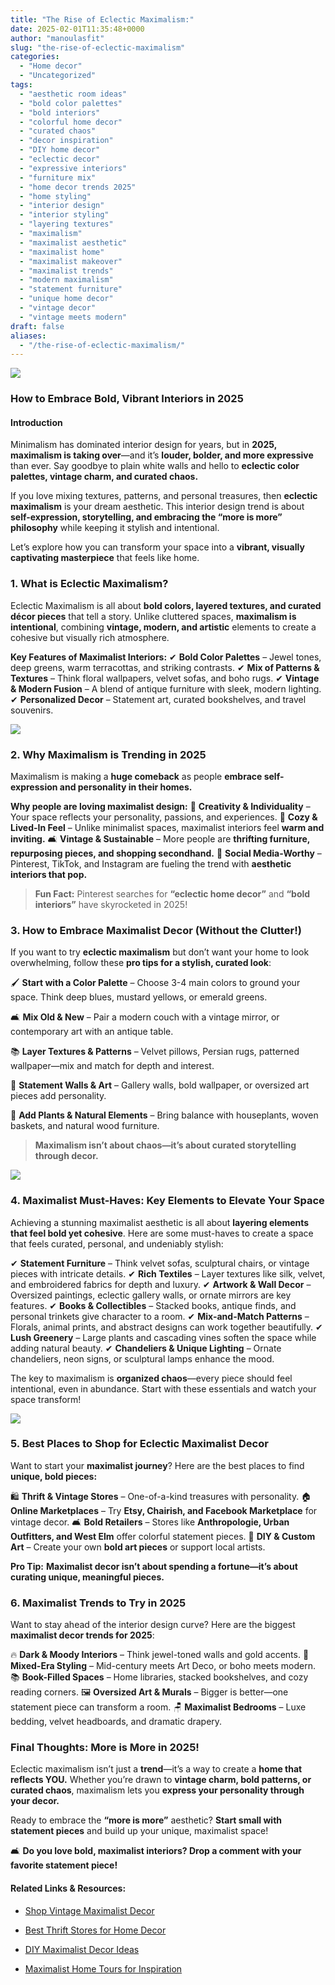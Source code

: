 ```yaml
---
title: "The Rise of Eclectic Maximalism:"
date: 2025-02-01T11:35:48+0000
author: "manoulasfit"
slug: "the-rise-of-eclectic-maximalism"
categories:
  - "Home decor"
  - "Uncategorized"
tags:
  - "aesthetic room ideas"
  - "bold color palettes"
  - "bold interiors"
  - "colorful home decor"
  - "curated chaos"
  - "decor inspiration"
  - "DIY home decor"
  - "eclectic decor"
  - "expressive interiors"
  - "furniture mix"
  - "home decor trends 2025"
  - "home styling"
  - "interior design"
  - "interior styling"
  - "layering textures"
  - "maximalism"
  - "maximalist aesthetic"
  - "maximalist home"
  - "maximalist makeover"
  - "maximalist trends"
  - "modern maximalism"
  - "statement furniture"
  - "unique home decor"
  - "vintage decor"
  - "vintage meets modern"
draft: false
aliases:
  - "/the-rise-of-eclectic-maximalism/"
---
```

![](/Primary-Play-The-Bold-Color-Trend-Transforming-Home-Interiors-2.-Statement-Furniture-Bold-Pieces-that-Pop.webp)

### **How to Embrace Bold, Vibrant Interiors in 2025**

#### **Introduction**

Minimalism has dominated interior design for years, but in **2025, maximalism is taking over**—and it’s **louder, bolder, and more expressive** than ever. Say goodbye to plain white walls and hello to **eclectic color palettes, vintage charm, and curated chaos.**

If you love mixing textures, patterns, and personal treasures, then **eclectic maximalism** is your dream aesthetic. This interior design trend is about **self-expression, storytelling, and embracing the “more is more” philosophy** while keeping it stylish and intentional.

Let’s explore how you can transform your space into a **vibrant, visually captivating masterpiece** that feels like home.

### **1. What is Eclectic Maximalism?**

Eclectic Maximalism is all about **bold colors, layered textures, and curated décor pieces** that tell a story. Unlike cluttered spaces, **maximalism is intentional**, combining **vintage, modern, and artistic** elements to create a cohesive but visually rich atmosphere.

**Key Features of Maximalist Interiors:**
✔ **Bold Color Palettes** – Jewel tones, deep greens, warm terracottas, and striking contrasts.
✔ **Mix of Patterns & Textures** – Think floral wallpapers, velvet sofas, and boho rugs.
✔ **Vintage & Modern Fusion** – A blend of antique furniture with sleek, modern lighting.
✔ **Personalized Decor** – Statement art, curated bookshelves, and travel souvenirs.

![](/DALL·E-2025-02-01-13.18.03-A-grand-maximalist-dining-space-with-ornate-chandeliers-bold-patterned-chairs-and-a-mix-of-rich-hues-and-metallic-accents.webp)

### **2. Why Maximalism is Trending in 2025**

Maximalism is making a **huge comeback** as people **embrace self-expression and personality in their homes.**

**Why people are loving maximalist design:**
🎨 **Creativity & Individuality** – Your space reflects your personality, passions, and experiences.
🏡 **Cozy & Lived-In Feel** – Unlike minimalist spaces, maximalist interiors feel **warm and inviting.**
🛋 **Vintage & Sustainable** – More people are **thrifting furniture, repurposing pieces, and shopping secondhand.**
📱 **Social Media-Worthy** – Pinterest, TikTok, and Instagram are fueling the trend with **aesthetic interiors that pop.**

> **Fun Fact:** Pinterest searches for **“eclectic home decor”** and **“bold interiors”** have skyrocketed in 2025!

### **3. How to Embrace Maximalist Decor (Without the Clutter!)**

If you want to try **eclectic maximalism** but don’t want your home to look overwhelming, follow these **pro tips for a stylish, curated look**:

🖌 **Start with a Color Palette** – Choose 3-4 main colors to ground your space. Think deep blues, mustard yellows, or emerald greens.

🛋 **Mix Old & New** – Pair a modern couch with a vintage mirror, or contemporary art with an antique table.

📚 **Layer Textures & Patterns** – Velvet pillows, Persian rugs, patterned wallpaper—mix and match for depth and interest.

🎨 **Statement Walls & Art** – Gallery walls, bold wallpaper, or oversized art pieces add personality.

🌿 **Add Plants & Natural Elements** – Bring balance with houseplants, woven baskets, and natural wood furniture.

> **Maximalism isn’t about chaos—it’s about curated storytelling through decor.**

![](/DALL·E-2025-02-01-13.19.27-A-stylish-maximalist-bedroom-featuring-lush-fabrics-statement-wall-art-and-a-blend-of-patterns-and-textures.webp)

### **4. Maximalist Must-Haves: Key Elements to Elevate Your Space**

Achieving a stunning maximalist aesthetic is all about **layering elements that feel bold yet cohesive**. Here are some must-haves to create a space that feels curated, personal, and undeniably stylish:

✔ **Statement Furniture** – Think velvet sofas, sculptural chairs, or vintage pieces with intricate details.
✔ **Rich Textiles** – Layer textures like silk, velvet, and embroidered fabrics for depth and luxury.
✔ **Artwork & Wall Decor** – Oversized paintings, eclectic gallery walls, or ornate mirrors are key features.
✔ **Books & Collectibles** – Stacked books, antique finds, and personal trinkets give character to a room.
✔ **Mix-and-Match Patterns** – Florals, animal prints, and abstract designs can work together beautifully.
✔ **Lush Greenery** – Large plants and cascading vines soften the space while adding natural beauty.
✔ **Chandeliers & Unique Lighting** – Ornate chandeliers, neon signs, or sculptural lamps enhance the mood.

The key to maximalism is **organized chaos**—every piece should feel intentional, even in abundance. Start with these essentials and watch your space transform!

![](/DALL·E-2025-02-01-13.18.59-A-cozy-yet-extravagant-reading-nook-with-a-mix-of-vintage-and-modern-furniture-colorful-wallpapers-and-statement-lighting.webp)

### **5. Best Places to Shop for Eclectic Maximalist Decor**

Want to start your **maximalist journey**? Here are the best places to find **unique, bold pieces:**

🛍 **Thrift & Vintage Stores** – One-of-a-kind treasures with personality.
🏠 **Online Marketplaces** – Try **Etsy, Chairish, and Facebook Marketplace** for vintage decor.
🛋 **Bold Retailers** – Stores like **Anthropologie, Urban Outfitters, and West Elm** offer colorful statement pieces.
🌿 **DIY & Custom Art** – Create your own **bold art pieces** or support local artists.

**Pro Tip:** **Maximalist decor isn’t about spending a fortune—it’s about curating unique, meaningful pieces.**

### **6. Maximalist Trends to Try in 2025**

Want to stay ahead of the interior design curve? Here are the biggest **maximalist decor trends for 2025**:

🔥 **Dark & Moody Interiors** – Think jewel-toned walls and gold accents.
🎨 **Mixed-Era Styling** – Mid-century meets Art Deco, or boho meets modern.
📚 **Book-Filled Spaces** – Home libraries, stacked bookshelves, and cozy reading corners.
🖼 **Oversized Art & Murals** – Bigger is better—one statement piece can transform a room.
🪑 **Maximalist Bedrooms** – Luxe bedding, velvet headboards, and dramatic drapery.

### **Final Thoughts: More is More in 2025!**

Eclectic maximalism isn’t just a **trend**—it’s a way to create a **home that reflects YOU.** Whether you’re drawn to **vintage charm, bold patterns, or curated chaos**, maximalism lets you **express your personality through your decor.**

Ready to embrace the **“more is more”** aesthetic? **Start small with statement pieces** and build up your unique, maximalist space!

🛋 **Do you love bold, maximalist interiors? Drop a comment with your favorite statement piece!**

#### **Related Links & Resources**:

- [Shop Vintage Maximalist Decor](https://www.chairish.com/)

- [Best Thrift Stores for Home Decor](https://www.thriftstoreusa.com/)

- [DIY Maximalist Decor Ideas](https://www.etsy.com/)

- [Maximalist Home Tours for Inspiration](https://www.architecturaldigest.com/)